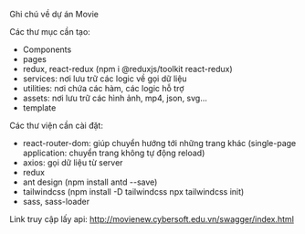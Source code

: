 Ghi chú về dự án Movie

Các thư mục cần tạo:

- Components
- pages
- redux, react-redux (npm i @reduxjs/toolkit react-redux)
- services: nơi lưu trữ các logic về gọi dữ liệu
- utilities: nơi chứa các hàm, các logic hỗ trợ
- assets: nơi lưu trữ các hình ảnh, mp4, json, svg...
- template

Các thư viện cần cài đặt:

- react-router-dom: giúp chuyển hướng tới những trang khác (single-page application: chuyển trang không tự động reload)
- axios: gọi dữ liệu từ server
- redux
- ant design (npm install antd --save)
- tailwindcss (npm install -D tailwindcss npx tailwindcss init)
- sass, sass-loader

Link truy cập lấy api:
http://movienew.cybersoft.edu.vn/swagger/index.html
